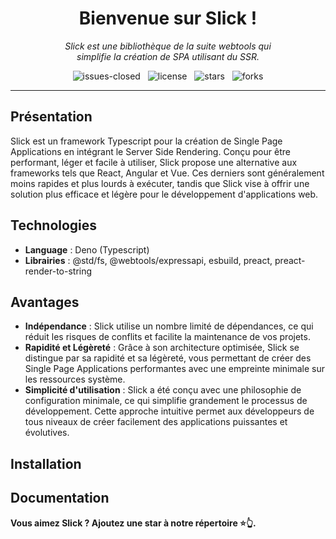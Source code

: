 <h1 align="center">Bienvenue sur Slick !</h1>

<p align="center">
    <em>
        Slick est une bibliothèque de la suite webtools qui<br>
        simplifie la création de SPA utilisant du SSR.
    </em>
</p>

<p align="center">
    <img src="https://img.shields.io/github/issues-closed/8borane8/webtools-slick.svg" alt="issues-closed" />
    &nbsp;
    <img src="https://img.shields.io/github/license/8borane8/webtools-slick.svg" alt="license" />
    &nbsp;
    <img src="https://img.shields.io/github/stars/8borane8/webtools-slick.svg" alt="stars" />
    &nbsp;
    <img src="https://img.shields.io/github/forks/8borane8/webtools-slick.svg" alt="forks" />
</p>

<hr>

## Présentation

Slick est un framework Typescript pour la création de Single Page Applications en intégrant le Server Side Rendering.
Conçu pour être performant, léger et facile à utiliser, Slick propose une alternative aux frameworks tels que React,
Angular et Vue. Ces derniers sont généralement moins rapides et plus lourds à exécuter, tandis que Slick vise à offrir
une solution plus efficace et légère pour le développement d'applications web.

## Technologies

- **Language** : Deno (Typescript)
- **Librairies** : @std/fs, @webtools/expressapi, esbuild, preact, preact-render-to-string

## Avantages

- **Indépendance** : Slick utilise un nombre limité de dépendances, ce qui réduit les risques de conflits et facilite la
  maintenance de vos projets.
- **Rapidité et Légèreté** : Grâce à son architecture optimisée, Slick se distingue par sa rapidité et sa légèreté, vous
  permettant de créer des Single Page Applications performantes avec une empreinte minimale sur les ressources système.
- **Simplicité d'utilisation** : Slick a été conçu avec une philosophie de configuration minimale, ce qui simplifie
  grandement le processus de développement. Cette approche intuitive permet aux développeurs de tous niveaux de créer
  facilement des applications puissantes et évolutives.

## Installation

## Documentation

**Vous aimez Slick ? Ajoutez une star à notre répertoire ⭐👆.**
